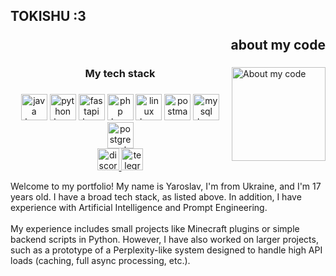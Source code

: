 <h2 align="left">TOKISHU :3 <p align="right">about my code</p></h2>

###


###


###

<img align="right" height="150" src="https://github.com/user-attachments/assets/9cf84e02-0d0e-4f75-be6e-d5b3c1564d53" alt="About my code" />

###

<h3 align="center">My tech stack</h3>

###

<div align="center">
  <img src="https://skillicons.dev/icons?i=java" height="42" alt="java logo"  />
  <img src="https://skillicons.dev/icons?i=py" height="42" alt="python logo"  />
  <img src="https://skillicons.dev/icons?i=fastapi" height="42" alt="fastapi logo"  />
  <img src="https://skillicons.dev/icons?i=php" height="42" alt="php logo"  />
  <img src="https://skillicons.dev/icons?i=linux" height="42" alt="linux logo"  />
  <img src="https://skillicons.dev/icons?i=postman" height="42" alt="postman logo"  />
  <img src="https://skillicons.dev/icons?i=mysql" height="42" alt="mysql logo"  />
  <img src="https://skillicons.dev/icons?i=postgres" height="42" alt="postgresql logo"  />
</div>

<div align="center">
  <a href="#">
  <img src="https://img.shields.io/static/v1?message=@tokishu&logo=discord&label=&color=7289DA&logoColor=white&labelColor=&style=for-the-badge" height="35" alt="discord logo"  />
  </a>
  <a href="https://t.me/tokishu" target="_blank">
    <img src="https://img.shields.io/static/v1?message=@Tokishu&logo=telegram&label=&color=2CA5E0&logoColor=white&labelColor=&style=for-the-badge" height="35" alt="telegram logo"  />
  </a>
</div>

<p align="left">Welcome to my portfolio! My name is Yaroslav, I'm from Ukraine, and I'm 17 years old. I have a broad tech stack, as listed above. In addition, I have experience with Artificial Intelligence and Prompt Engineering.<br><br>My experience includes small projects like Minecraft plugins or simple backend scripts in Python. However, I have also worked on larger projects, such as a prototype of a Perplexity-like system designed to handle high API loads (caching, full async processing, etc.).

